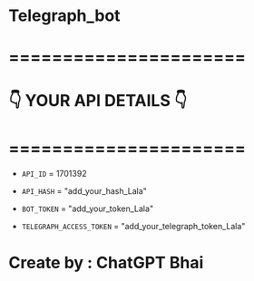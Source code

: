 # Telegraph_bot

# ====================== #
# 👇 YOUR API DETAILS 👇  #
# ====================== #

- `API_ID` = 1701392

- `API_HASH` = "add_your_hash_Lala"

- `BOT_TOKEN` = "add_your_token_Lala"

- `TELEGRAPH_ACCESS_TOKEN` = "add_your_telegraph_token_Lala"

# Create by : ChatGPT Bhai 
